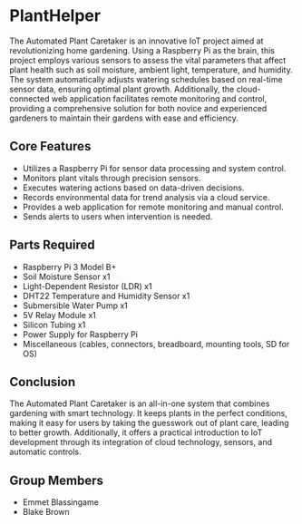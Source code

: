 # PlantHelper
The Automated Plant Caretaker is an innovative IoT project aimed at revolutionizing home gardening. Using a Raspberry Pi as the brain, this project employs various sensors to assess the vital parameters that affect plant health such as soil moisture, ambient light, temperature, and humidity. The system automatically adjusts watering schedules based on real-time sensor data, ensuring optimal plant growth. Additionally, the cloud-connected web application facilitates remote monitoring and control, providing a comprehensive solution for both novice and experienced gardeners to maintain their gardens with ease and efficiency.

## Core Features
- Utilizes a Raspberry Pi for sensor data processing and system control.
- Monitors plant vitals through precision sensors.
- Executes watering actions based on data-driven decisions.
- Records environmental data for trend analysis via a cloud service.
- Provides a web application for remote monitoring and manual control.
- Sends alerts to users when intervention is needed.

## Parts Required
- Raspberry Pi 3 Model B+
- Soil Moisture Sensor x1
- Light-Dependent Resistor (LDR) x1
- DHT22 Temperature and Humidity Sensor x1
- Submersible Water Pump x1
- 5V Relay Module x1
- Silicon Tubing x1
- Power Supply for Raspberry Pi
- Miscellaneous (cables, connectors, breadboard, mounting tools, SD for OS)

## Conclusion
The Automated Plant Caretaker is an all-in-one system that combines gardening with smart technology. It keeps plants in the perfect conditions, making it easy for users by taking the guesswork out of plant care, leading to better growth. Additionally, it offers a practical introduction to IoT development through its integration of cloud technology, sensors, and automatic controls.

## Group Members
- Emmet Blassingame
- Blake Brown

